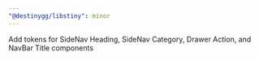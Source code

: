 ```yaml
---
"@destinygg/libstiny": minor
---
```


Add tokens for SideNav Heading, SideNav Category, Drawer Action, and NavBar Title components

